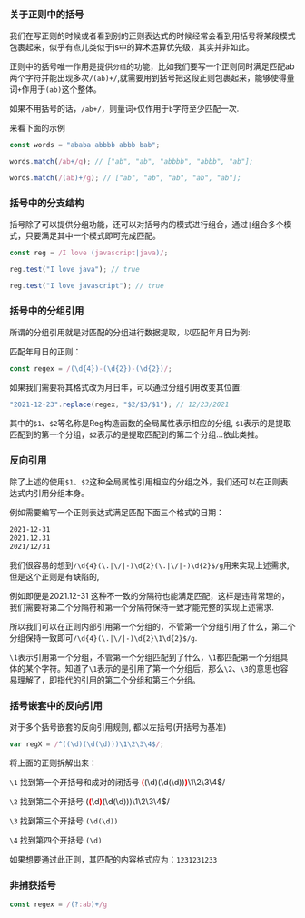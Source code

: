 ### 关于正则中的括号

我们在写正则的时候或者看到别的正则表达式的时候经常会看到用括号将某段模式包裹起来，似乎有点儿类似于js中的算术运算优先级，其实并非如此。

正则中的括号唯一作用是提供`分组`的功能，比如我们要写一个正则同时满足匹配ab两个字符并能出现多次`/(ab)+/`,就需要用到括号把这段正则包裹起来，能够使得量词`+`作用于`(ab)`这个整体。

如果不用括号的话，`/ab+/`，则量词`+`仅作用于`b`字符至少匹配一次. 

来看下面的示例

```js
const words = "ababa abbbb abbb bab";

words.match(/ab+/g); // ["ab", "ab", "abbbb", "abbb", "ab"]; 

words.match(/(ab)+/g); // ["ab", "ab", "ab", "ab", "ab"]; 
```

### 括号中的分支结构

括号除了可以提供分组功能，还可以对括号内的模式进行组合，通过`|`组合多个模式，只要满足其中一个模式即可完成匹配。

```js
const reg = /I love (javascript|java)/;

reg.test("I love java"); // true

reg.test("I love javascript"); // true
```

### 括号中的分组引用

所谓的分组引用就是对匹配的分组进行数据提取，以匹配年月日为例:

匹配年月日的正则：

```js
const regex = /(\d{4})-(\d{2})-(\d{2})/;
```


如果我们需要将其格式改为月日年，可以通过分组引用改变其位置:

```js
"2021-12-23".replace(regex, "$2/$3/$1"); // 12/23/2021
```
其中的`$1`、`$2`等名称是Reg构造函数的全局属性表示相应的分组, `$1`表示的是提取匹配到的第一个分组，`$2`表示的是提取匹配到的第二个分组...依此类推。

### 反向引用

除了上述的使用`$1`、`$2`这种全局属性引用相应的分组之外，我们还可以在正则表达式内引用分组本身。

例如需要编写一个正则表达式满足匹配下面三个格式的日期：

```md
2021-12-31
2021.12.31
2021/12/31
```

我们很容易的想到`/\d{4}(\.|\/|-)\d{2}(\.|\/|-)\d{2}$/g`用来实现上述需求, 但是这个正则是有缺陷的,

例如即便是2021.12-31 这种不一致的分隔符也能满足匹配，这样是违背常理的，我们需要将第二个分隔符和第一个分隔符保持一致才能完整的实现上述需求.

所以我们可以在正则内部引用第一个分组的，不管第一个分组引用了什么，第二个分组保持一致即可`/\d{4}(\.|\/|-)\d{2}\1\d{2}$/g`.

`\1`表示引用第一个分组，不管第一个分组匹配到了什么，`\1`都匹配第一个分组具体的某个字符。知道了`\1`表示的是引用了第一个分组后，那么`\2`、`\3`的意思也容易理解了，即指代的引用的第二个分组和第三个分组。

### 括号嵌套中的反向引用

对于多个括号嵌套的反向引用规则, 都以左括号(开括号为基准)
```js
var regX = /^((\d)(\d(\d)))\1\2\3\4$/;
```

将上面的正则拆解出来：

`\1` 找到第一个开括号和成对的闭括号 <span style="color: red;font-weight: bold">(</span>(\d)(\d(\d))<span style="color: red;font-weight: bold">)</span>\1\2\3\4$/ 

`\2` 找到第二个开括号 (<span style="color: red;font-weight: bold">(</span>\d<span style="color: red;font-weight: bold">)</span>(\d(\d)))\1\2\3\4$/ 

`\3` 找到第三个开括号 `(\d(\d))`

`\4` 找到第四个开括号 `(\d)`

如果想要通过此正则，其匹配的内容格式应为：`1231231233`

### 非捕获括号

```js
const regex = /(?:ab)+/g
```

